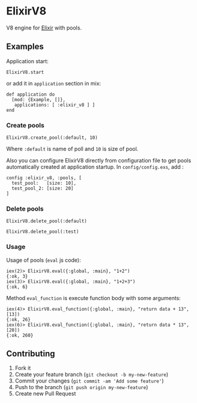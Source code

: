 # ElixirV8

V8 engine for [Elixir](http://elixir-lang.org/) with pools.

## Examples

Application start:

```
ElixirV8.start
```
or add it in `application` section in mix:

```
def application do
  [mod: {Example, []},
   applications: [ :elixir_v8 ] ]
end
```

### Create pools

```
ElixirV8.create_pool(:default, 10)
```

Where `:default` is name of poll and `10` is size of pool.

Also you can configure ElixirV8 directly from configuration file to get pools automatically created at application startup. In `config/config.exs`, add :

```
config :elixir_v8, :pools, [
  test_pool:   [size: 10],
  test_pool_2: [size: 20]
]
```

### Delete pools

```
ElixirV8.delete_pool(:default)

ElixirV8.delete_pool(:test)
```

### Usage

Usage of pools (`eval` js code):

```
iex(2)> ElixirV8.eval({:global, :main}, "1+2")
{:ok, 3}
iex(3)> ElixirV8.eval({:global, :main}, "1+2+3")
{:ok, 6}
```

Method `eval_function` is execute function body with some arguments:

```
iex(4)> ElixirV8.eval_function({:global, :main}, "return data + 13", [13])
{:ok, 26}
iex(6)> ElixirV8.eval_function({:global, :main}, "return data * 13", [20])
{:ok, 260}
```

## Contributing

1. Fork it
2. Create your feature branch (`git checkout -b my-new-feature`)
3. Commit your changes (`git commit -am 'Add some feature'`)
4. Push to the branch (`git push origin my-new-feature`)
5. Create new Pull Request
